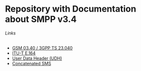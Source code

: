 # Repository with Documentation about SMPP v3.4

###### Links

- [GSM 03.40 / 3GPP TS 23.040](https://en.wikipedia.org/wiki/GSM_03.40)
- [ITU-T E.164](https://en.wikipedia.org/wiki/E.164)
- [User Data Header (UDH)](https://en.wikipedia.org/wiki/User_Data_Header)
- [Concatenated SMS](https://en.wikipedia.org/wiki/Concatenated_SMS)
